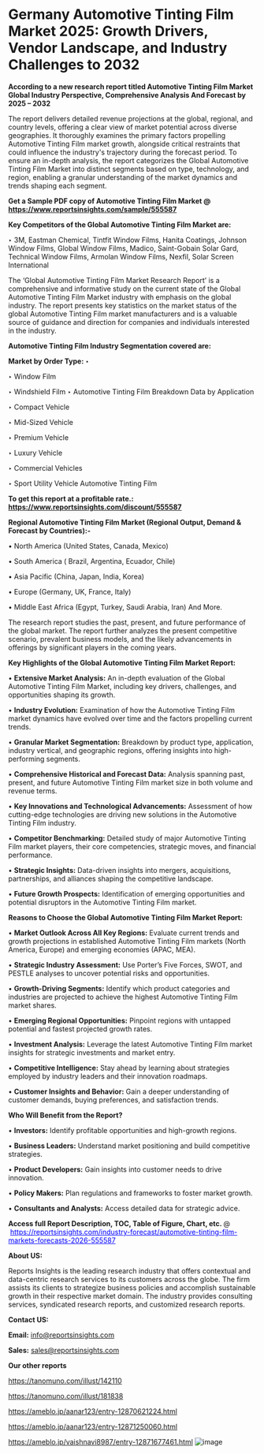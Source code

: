 # Germany Automotive Tinting Film Market 2025: Growth Drivers, Vendor Landscape, and Industry Challenges to 2032

<strong>According to a new research report titled Automotive Tinting Film Market Global Industry Perspective, Comprehensive Analysis And Forecast by 2025 – 2032</strong>

The report delivers detailed revenue projections at the global, regional, and country levels, offering a clear view of market potential across diverse geographies. It thoroughly examines the primary factors propelling Automotive Tinting Film market growth, alongside critical restraints that could influence the industry's trajectory during the forecast period. To ensure an in-depth analysis, the report categorizes the Global Automotive Tinting Film Market into distinct segments based on type, technology, and region, enabling a granular understanding of the market dynamics and trends shaping each segment.

<strong>Get a Sample PDF copy of Automotive Tinting Film Market </strong><strong>@<a href=https://www.reportsinsights.com/sample/555587 style=color:#0000ff;> https://www.reportsinsights.com/sample/555587</a></strong></font>

<strong>Key Competitors of the Global Automotive Tinting Film Market are:</strong>

‣ 3M, Eastman Chemical, Tintfit Window Films, Hanita Coatings, Johnson Window Films, Global Window Films, Madico, Saint-Gobain Solar Gard, Technical Window Films, Armolan Window Films, Nexfil, Solar Screen International

The ‘Global Automotive Tinting Film Market Research Report’ is a comprehensive and informative study on the current state of the Global Automotive Tinting Film Market industry with emphasis on the global industry. The report presents key statistics on the market status of the global Automotive Tinting Film market manufacturers and is a valuable source of guidance and direction for companies and individuals interested in the industry.

<strong>Automotive Tinting Film Industry Segmentation covered are:</strong>

<strong>Market by Order Type: </strong>
‣ 

‣ Window Film

‣ Windshield Film
‣ Automotive Tinting Film Breakdown Data by Application

‣ Compact Vehicle

‣ Mid-Sized Vehicle

‣ Premium Vehicle

‣ Luxury Vehicle

‣ Commercial Vehicles

‣ Sport Utility Vehicle
Automotive Tinting Film

<strong>To get this report at a profitable rate.: <a href=https://www.reportsinsights.com/discount/555587 style=color:#0000ff;>https://www.reportsinsights.com/discount/555587</a></strong></font>

<strong>Regional Automotive Tinting Film Market (Regional Output, Demand &amp; Forecast by Countries):-</strong>

• North America (United States, Canada, Mexico)

• South America ( Brazil, Argentina, Ecuador, Chile)

• Asia Pacific (China, Japan, India, Korea)

• Europe (Germany, UK, France, Italy)

• Middle East Africa (Egypt, Turkey, Saudi Arabia, Iran) And More.

The research report studies the past, present, and future performance of the global market. The report further analyzes the present competitive scenario, prevalent business models, and the likely advancements in offerings by significant players in the coming years.

<strong>Key Highlights of the Global Automotive Tinting Film Market Report:</strong>

• <strong>Extensive Market Analysis:</strong> An in-depth evaluation of the Global Automotive Tinting Film Market, including key drivers, challenges, and opportunities shaping its growth.

• <strong>Industry Evolution:</strong> Examination of how the Automotive Tinting Film market dynamics have evolved over time and the factors propelling current trends.

• <strong>Granular Market Segmentation:</strong> Breakdown by product type, application, industry vertical, and geographic regions, offering insights into high-performing segments.

• <strong>Comprehensive Historical and Forecast Data:</strong> Analysis spanning past, present, and future Automotive Tinting Film market size in both volume and revenue terms.

• <strong>Key Innovations and Technological Advancements:</strong> Assessment of how cutting-edge technologies are driving new solutions in the Automotive Tinting Film industry.

• <strong>Competitor Benchmarking:</strong> Detailed study of major Automotive Tinting Film market players, their core competencies, strategic moves, and financial performance.

• <strong>Strategic Insights:</strong> Data-driven insights into mergers, acquisitions, partnerships, and alliances shaping the competitive landscape.

• <strong>Future Growth Prospects:</strong> Identification of emerging opportunities and potential disruptors in the Automotive Tinting Film market.

<strong>Reasons to Choose the Global Automotive Tinting Film Market Report:</strong>

• <strong>Market Outlook Across All Key Regions:</strong> Evaluate current trends and growth projections in established Automotive Tinting Film markets (North America, Europe) and emerging economies (APAC, MEA).

• <strong>Strategic Industry Assessment:</strong> Use Porter’s Five Forces, SWOT, and PESTLE analyses to uncover potential risks and opportunities.

• <strong>Growth-Driving Segments:</strong> Identify which product categories and industries are projected to achieve the highest Automotive Tinting Film market shares.

• <strong>Emerging Regional Opportunities:</strong> Pinpoint regions with untapped potential and fastest projected growth rates.

• <strong>Investment Analysis:</strong> Leverage the latest Automotive Tinting Film market insights for strategic investments and market entry.

• <strong>Competitive Intelligence:</strong> Stay ahead by learning about strategies employed by industry leaders and their innovation roadmaps.

• <strong>Customer Insights and Behavior:</strong> Gain a deeper understanding of customer demands, buying preferences, and satisfaction trends.

<strong>Who Will Benefit from the Report?</strong>

• <strong>Investors:</strong> Identify profitable opportunities and high-growth regions.

• <strong>Business Leaders:</strong> Understand market positioning and build competitive strategies.

• <strong>Product Developers:</strong> Gain insights into customer needs to drive innovation.

• <strong>Policy Makers:</strong> Plan regulations and frameworks to foster market growth.

• <strong>Consultants and Analysts:</strong> Access detailed data for strategic advice.
</ul>
<strong>Access full Report Description, TOC, Table of Figure, Chart, etc. </strong>@  <a href=https://reportsinsights.com/industry-forecast/automotive-tinting-film-markets-forecasts-2026-555587 style=color:#0000ff;>https://reportsinsights.com/industry-forecast/automotive-tinting-film-markets-forecasts-2026-555587</a></font>

<strong><strong>About US</strong>:</strong>

Reports Insights is the leading research industry that offers contextual and data-centric research services to its customers across the globe. The firm assists its clients to strategize business policies and accomplish sustainable growth in their respective market domain. The industry provides consulting services, syndicated research reports, and customized research reports.

<strong>Contact US:</strong>

<p class=""""><b>Email:</b> <a href=mailto:info@reportsinsights.com>info@reportsinsights.com</a></p>
<p class=""""><b>Sales:</b> <a href=mailto:sales@reportsinsights.com>sales@reportsinsights.com</a></p>

<strong>Our other reports</strong>

<a href=https://tanomuno.com/illust/142110>https://tanomuno.com/illust/142110</a>

<a href=https://tanomuno.com/illust/181838>https://tanomuno.com/illust/181838</a>

<a href=https://ameblo.jp/aanar123/entry-12870621224.html>https://ameblo.jp/aanar123/entry-12870621224.html</a>

<a href=https://ameblo.jp/aanar123/entry-12871250060.html>https://ameblo.jp/aanar123/entry-12871250060.html</a>

<a href=https://ameblo.jp/vaishnavi8987/entry-12871677461.html>https://ameblo.jp/vaishnavi8987/entry-12871677461.html</a>
![image](https://github.com/user-attachments/assets/d3e5fe48-2a14-4fbc-9e3a-7d1941ad9c5c)
